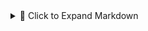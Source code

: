 <details> <summary>📄 Click to Expand Markdown</summary>
# Repository GitHub Actions and Secrets Overview

This document outlines the current GitHub Actions workflows across all repositories in the homelab ecosystem, along with the required GitHub Secrets for each.

_All remotes now use SSH instead of HTTPS to improve security and avoid credential prompts._

---

## 📁 Repository: `homelab-gitops-auditor`

**Workflows:**
- `Daily GitOps Audit` (PowerShell script)

**Secrets Required:**
- _None at this time_

**Notes:**
- Uses built-in `GITHUB_TOKEN` to commit audit reports.
- Will be extended to generate weekly summary reports and email notifications.
- Uses SSH for remote Git operations.

---

## 📁 Repository: `component-ab-gateway`

**Workflows:**
- `Weekly Sync with Upstream`

**Secrets Required:**
- `GH_TOKEN_ADMIN_AB_GATEWAY`: Fine-grained personal access token scoped to this fork, with `Contents: Read & Write`.

**Notes:**
- Keeps forked repository in sync with `AprilBrother/component-ab-gateway` weekly.
- Optionally extend to notify or summarize updates.
- Uses SSH for remote Git operations.

---

## 📁 Repository: `home-assistant-config`

**Workflows:**
- `YAML Lint` (runs on push/PR)

**Secrets Required:**
- _None_

**Notes:**
- Runs `yamllint` to validate configuration YAMLs.
- Consider adding schema or config validation in the future.
- Uses SSH for remote Git operations.

---

## 📁 Repository: `ESPHome`

**Workflows:**
- `Validate ESPHome YAML`

**Secrets Required:**
- _None_

**Notes:**
- Uses `esphome config` to check YAML for errors.
- Can be extended to compile firmware automatically.
- Uses SSH for remote Git operations.

---

## 📁 Repository: `Homelab`

**Workflows:**
- `Weekly Homelab Health Check`

**Secrets Required:**
- _None currently_

**Planned Extensions:**
- Central summary of audit results
- Project status dashboard
- Integration with external notifications (email, webhook)
- Uses SSH for remote Git operations.

---

## 📁 Repository: `halo`

**Workflows:**
- _None currently_

**Secrets Required:**
- _None currently_

**Notes:**
- Original repository belongs to `yashmulgaonkar`.
- Forked to `festion/halo` for independent development.
- SSH remote set to `git@github.com:festion/halo.git`.
- Optionally add GitHub Actions for build, test, or sync.

## 📁 Repository: `community-scripts/ProxmoxVE`

**Workflows:**
- _None configured locally_

**Secrets Required:**
- _None_

**Notes:**
- Third-party repository.
- Read-only access; push access denied.
- Local edits must be maintained in a fork for contributions.

---

## 🔐 Extended Secrets (Planned)

| Secret Name                | Purpose                                          | Scope                      |
|----------------------------|--------------------------------------------------|-----------------------------|
| `GH_TOKEN_ADMIN_AB_GATEWAY` | Push changes to `component-ab-gateway` fork     | `component-ab-gateway` repo|
| `EMAIL_USERNAME`          | Send audit summary emails                       | `homelab-gitops-auditor` (future) |
| `EMAIL_PASSWORD`          | SMTP auth token or app-specific password        | `homelab-gitops-auditor` (future) |

---

_Last updated: 2025-03-26_


</details>
